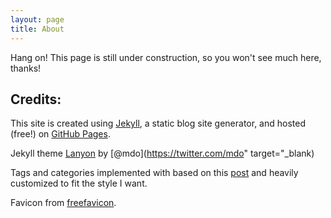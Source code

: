 ```yaml
---
layout: page
title: About
---
```


<p class="message">
  Hang on! This page is still under construction, so you won't see much here, thanks!
</p>

## Credits:

This site is created using [Jekyll](http://jekyllrb.com/), a static blog site generator, and hosted (free!) on [GitHub Pages](https://pages.github.com/).

Jekyll theme [Lanyon](http://lanyon.getpoole.com) by [@mdo](https://twitter.com/mdo" target="_blank)

Tags and categories implemented with based on this [post](http://pavdmyt.com/how-to-implement-tags-at-jekyll-website/) and heavily customized to fit the style I want.

Favicon from [freefavicon](http://www.freefavicon.com/freefavicons/animal/iconinfo/cat--5-152-85909.html).